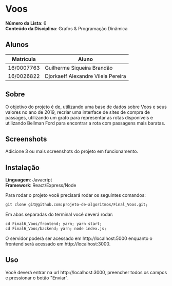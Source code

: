 # Voos

**Número da Lista**: 6<br>
**Conteúdo da Disciplina**: Grafos & Programação Dinâmica<br>

## Alunos
|Matrícula | Aluno |
| -- | -- |
| 16/0007763  |  Guilherme Siqueira Brandão |
| 16/0026822  |  Djorkaeff Alexandre Vilela Pereira |

## Sobre 
O objetivo do projeto é de, utilizando uma base de dados sobre Voos e seus valores no ano de 2019, recriar uma interface de sites de compra de passages,
utilizando um grafo para representar as rotas disponíveis e utilizando Bellman Ford para encontrar a rota com passagens mais baratas.

## Screenshots
Adicione 3 ou mais screenshots do projeto em funcionamento.

## Instalação 
**Linguagem**: Javacript<br>
**Framework**: React/Express/Node<br>

Para rodar o projeto você precisará rodar os seguintes comandos:

```haxe
git clone git@github.com:projeto-de-algoritmos/Final_Voos.git;
```
Em abas separadas do terminal você deverá rodar:

```haxe
cd Final6_Voos/frontend; yarn; yarn start;
cd Final6_Voos/backend; yarn; node index.js;
```
O servidor poderá ser acessado em http://localhost:5000 enquanto o frontend será acessado em http://localhost:3000.

## Uso 

Você deverá entrar na url http://localhost:3000, preencher todos os campos e pressionar o botão "Enviar".
